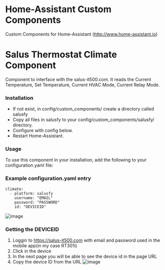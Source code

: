 # Home-Assistant Custom Components
Custom Components for Home-Assistant (http://www.home-assistant.io)

# Salus Thermostat Climate Component
Component to interface with the salus-it500.com.
It reads the Current Temperature, Set Temperature, Current HVAC Mode, Current Relay Mode.

### Installation
* If not exist, in config/custom_components/ create a directory called salusfy 
* Copy all files in salusfy to your config/custom_components/salusfy/ directory.
* Configure with config below.
* Restart Home-Assistant.

### Usage
To use this component in your installation, add the following to your configuration.yaml file:

### Example configuration.yaml entry

```
climate:
  - platform: salusfy
    username: "EMAIL"
    password: "PASSWORD"
    id: "DEVICEID"
```
![image](https://user-images.githubusercontent.com/33951255/140300295-4915a18f-f5d4-4957-b513-59d7736cc52a.png)

### Getting the DEVICEID
1. Loggin to https://salus-it500.com with email and password used in the mobile app(in my case RT301i)
2. Click in the device
3. In the next page you will be able to see the device id in the page URL
4. Copy the device ID from the URL
![image](https://user-images.githubusercontent.com/33951255/140301260-151b6af9-dbc4-4e90-a14e-29018fe2e482.png)


